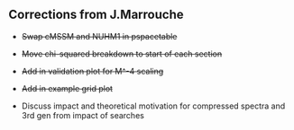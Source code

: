 ## Corrections from J.Marrouche

* ~~Swap cMSSM and NUHM1 in pspacetable~~

* ~~Move chi-squared breakdown to start of each section~~

* ~~Add in validation plot for M^-4 scaling~~

* ~~Add in example grid plot~~

* Discuss impact and theoretical motivation for compressed spectra and 3rd gen
  from impact of searches
